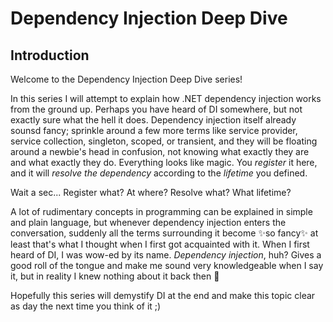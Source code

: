 # Dependency Injection  Deep Dive

## Introduction

Welcome to the Dependency Injection Deep Dive series!

In this series I will attempt to explain how .NET dependency injection works from the ground up. Perhaps you have heard of DI somewhere, but not exactly sure what the hell it does. Dependency injection itself already sounsd fancy; sprinkle around a few more terms like service provider, service collection, singleton, scoped, or transient, and they will be floating around a newbie's head in confusion, not knowing what exactly they are and what exactly they do. Everything looks like magic. You _register_ it here, and it will _resolve the dependency_ according to the _lifetime_ you defined.

Wait a sec... Register what? At where? Resolve what? What lifetime? 

A lot of rudimentary concepts in programming can be explained in simple and plain language, but whenever dependency injection enters the conversation, suddenly all the terms surrounding it become ✨so fancy✨ at least that's what I thought when I first got acquainted with it. When I first heard of DI, I was wow-ed by its name. _Dependency injection_, huh? Gives a good roll of the tongue and make me sound very knowledgeable when I say it, but in reality I knew nothing about it back then 🤣

Hopefully this series will demystify DI at the end and make this topic clear as day the next time you think of it ;) 




